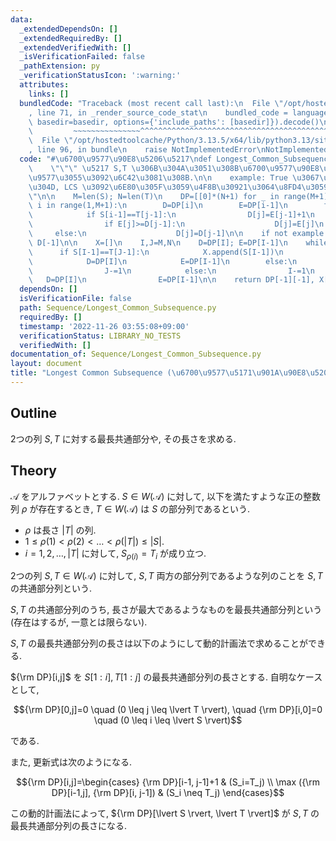 ```yaml
---
data:
  _extendedDependsOn: []
  _extendedRequiredBy: []
  _extendedVerifiedWith: []
  _isVerificationFailed: false
  _pathExtension: py
  _verificationStatusIcon: ':warning:'
  attributes:
    links: []
  bundledCode: "Traceback (most recent call last):\n  File \"/opt/hostedtoolcache/Python/3.13.5/x64/lib/python3.13/site-packages/onlinejudge_verify/documentation/build.py\"\
    , line 71, in _render_source_code_stat\n    bundled_code = language.bundle(stat.path,\
    \ basedir=basedir, options={'include_paths': [basedir]}).decode()\n          \
    \         ~~~~~~~~~~~~~~~^^^^^^^^^^^^^^^^^^^^^^^^^^^^^^^^^^^^^^^^^^^^^^^^^^^^^^^^^^^^^^^^^^\n\
    \  File \"/opt/hostedtoolcache/Python/3.13.5/x64/lib/python3.13/site-packages/onlinejudge_verify/languages/python.py\"\
    , line 96, in bundle\n    raise NotImplementedError\nNotImplementedError\n"
  code: "#\u6700\u9577\u90E8\u5206\u5217\ndef Longest_Common_Subsequence(S, T, example=False):\n\
    \    \"\"\" \u5217 S,T \u306B\u304A\u3051\u308B\u6700\u9577\u90E8\u5206\u5217\u306E\
    \u9577\u3055\u3092\u6C42\u3081\u308B.\n\n    example: True \u3067\u3042\u308B\u3068\
    \u304D, LCS \u3092\u6E80\u305F\u3059\u4F8B\u30921\u3064\u8FD4\u3059.\n    \"\"\
    \"\n\n    M=len(S); N=len(T)\n    DP=[[0]*(N+1) for _ in range(M+1)]\n\n    for\
    \ i in range(1,M+1):\n        D=DP[i]\n        E=DP[i-1]\n        for j in range(1,N+1):\n\
    \            if S[i-1]==T[j-1]:\n                D[j]=E[j-1]+1\n            else:\n\
    \                if E[j]>=D[j-1]:\n                    D[j]=E[j]\n           \
    \     else:\n                    D[j]=D[j-1]\n\n    if not example:\n        return\
    \ D[-1]\n\n    X=[]\n    I,J=M,N\n    D=DP[I]; E=DP[I-1]\n    while D[J]:\n  \
    \      if S[I-1]==T[J-1]:\n            X.append(S[I-1])\n            I-=1; J-=1\n\
    \            D=DP[I]\n            E=DP[I-1]\n        else:\n            if D[J]==D[J-1]:\n\
    \                J-=1\n            else:\n                I-=1\n             \
    \   D=DP[I]\n                E=DP[I-1]\n\n    return DP[-1][-1], X[::-1]\n"
  dependsOn: []
  isVerificationFile: false
  path: Sequence/Longest_Common_Subsequence.py
  requiredBy: []
  timestamp: '2022-11-26 03:55:08+09:00'
  verificationStatus: LIBRARY_NO_TESTS
  verifiedWith: []
documentation_of: Sequence/Longest_Common_Subsequence.py
layout: document
title: "Longest Common Subsequence (\u6700\u9577\u5171\u901A\u90E8\u5206\u5217)"
---
```


## Outline

2つの列 $S,T$ に対する最長共通部分や, その長さを求める.

## Theory

$\mathcal{A}$ をアルファベットとする. $S \in W(\mathcal{A})$ に対して, 以下を満たすような正の整数列 $\rho$ が存在するとき, $T \in W(\mathcal{A})$ は $S$ の部分列であるという.

* $\rho$ は長さ $\lvert T \rvert$ の列.
* $1 \leq \rho(1) \lt \rho(2) \lt \dots \lt \rho(\lvert T \rvert) \leq \lvert S \rvert$.
* $i=1,2, \dots, \lvert T \rvert$ に対して, $S_{\rho(i)}=T_i$ が成り立つ.

2つの列 $S,T \in W(\mathcal{A})$ に対して, $S,T$ 両方の部分列であるような列のことを $S,T$ の共通部分列という.

$S,T$ の共通部分列のうち, 長さが最大であるようなものを最長共通部分列という (存在はするが, 一意とは限らない).

$S,T$ の最長共通部分列の長さは以下のようにして動的計画法で求めることができる.

${\rm DP}[i,j]$ を $S[1:i], T[1:j]$ の最長共通部分列の長さとする. 自明なケースとして,

$${\rm DP}[0,j]=0 \quad (0 \leq j \leq \lvert T \rvert), \quad {\rm DP}[i,0]=0 \quad (0 \leq i \leq \lvert S \rvert)$$

である.

また, 更新式は次のようになる.

$${\rm DP}[i,j]=\begin{cases} {\rm DP}[i-1, j-1]+1 & (S_i=T_j) \\ \max ({\rm DP}[i-1,j], {\rm DP}[i, j-1]) & (S_i \neq T_j) \end{cases}$$

この動的計画法によって, ${\rm DP}[\lvert S \rvert, \lvert T \rvert]$ が $S,T$ の最長共通部分列の長さになる.
